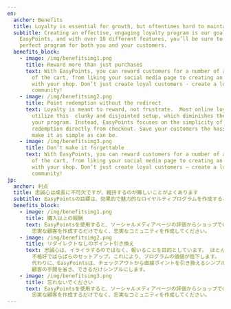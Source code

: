 ```yaml
---
en:
  anchor: Benefits
  title: Loyalty is essential for growth, but oftentimes hard to maintain
  subtitle: Creating an effective, engaging loyalty program is our goal at
    EasyPoints, and with over 10 different features, you’ll be sure to build the
    perfect program for both you and your customers.
  benefits_block:
    - image: /img/benefitsimg1.png
      title: Reward more than just purchases
      text: With EasyPoints, you can reward customers for a number of actions outside
        of the cart, from liking your social media page to creating an account
        with your shop. Don’t just create loyal customers - create a loyal
        community!
    - image: /img/benefitsimg2.png
      title: Point redemption without the redirect
      text: Loyalty is meant to reward, not frustrate.  Most online loyalty programs
        utilize this  clunky and disjointed setup, which diminishes the value of
        your program. Instead, EasyPoints focuses on the simplicity of point
        redemption directly from checkout. Save your customers the hassle and
        make it as simple as can be.
    - image: /img/benefitsimg3.png
      title: Don’t make it forgettable
      text: With EasyPoints, you can reward customers for a number of actions outside
        of the cart, from liking your social media page to creating an account
        with your shop. Don’t just create loyal customers — create a loyal
        community!
jp:
  anchor: 利点
  title: 忠誠心は成長に不可欠ですが、維持するのが難しいことがよくあります
  subtitle: EasyPointsの目標は、効果的で魅力的なロイヤルティプログラムを作成することです。また、10を超えるさまざまな機能を備えているため、あなたとあなたの顧客の両方に最適なプログラムを確実に構築できます。
  benefits_block:
    - image: /img/benefitsimg1.png
      title: 購入以上の報酬
      text: EasyPointsを使用すると、ソーシャルメディアページの評価からショップでのアカウントの作成まで、カート以外のさまざまなアクションに対して顧客に報酬を与えることができます。
        忠実な顧客を作成するだけでなく、忠実なコミュニティを作成してください。
    - image: /img/benefitsimg2.png
      title: リダイレクトなしのポイント引き換え
      text: 忠誠心は、イライラするのではなく、報いることを目的としています。 ほとんどのオンラインロイヤルティプログラムはこれを利用しています
        不格好でばらばらのセットアップ。これにより、プログラムの価値が低下します。
        代わりに、EasyPointsは、チェックアウトから直接ポイントを引き換えるシンプルさに焦点を当てています。
        顧客の手間を省き、できるだけシンプルにします。
    - image: /img/benefitsimg3.png
      title: 忘れないでください
      text: EasyPointsを使用すると、ソーシャルメディアページの評価からショップでのアカウントの作成まで、カート以外のさまざまなアクションに対して顧客に報酬を与えることができます。
        忠実な顧客を作成するだけでなく、忠実なコミュニティを作成してください。
---
```

